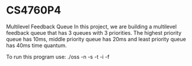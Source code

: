# CS4760P4
Multilevel Feedback Queue
In this project, we are building a multilevel feedback queue that has 3 queues with 3 priorities. The highest priority queue has 10ms, middle priority queue has 20ms and least priority queue has 40ms time quantum. 

To run this program use: ./oss -n <proc> -s <simul> -t <timelimitforchildren> -i <intervalinmstolaunchchildren> -f <logfile> 

